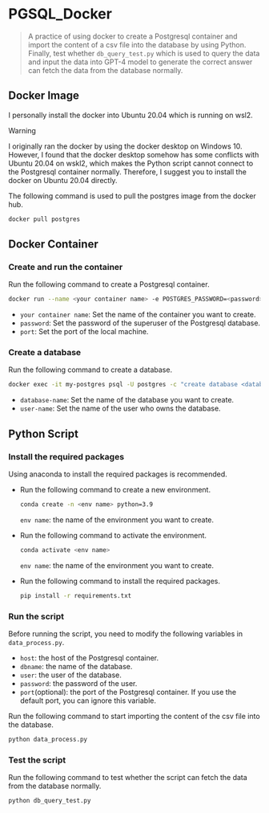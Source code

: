 # PGSQL_Docker
> A practice of using docker to create a Postgresql container and import the content of a csv file into the database by using Python. Finally, test whether `db_query_test.py` which is used to query the data and input the data into GPT-4 model to generate the correct answer can fetch the data from the database normally. 

## Docker Image
I personally install the docker into Ubuntu 20.04 which is running on wsl2. 

> [!WARNING]  
> I originally ran the docker by using the docker desktop on Windows 10. However, I found that the docker desktop somehow has some conflicts with Ubuntu 20.04 on wskl2, which makes the Python script cannot connect to the Postgresql container normally. Therefore, I suggest you to install the docker on Ubuntu 20.04 directly.

The following command is used to pull the postgres image from the docker hub.
```bash
docker pull postgres
```

## Docker Container

### Create and run the container
Run the following command to create a Postgresql container.
```bash
docker run --name <your container name> -e POSTGRES_PASSWORD=<password> -d -p <port>:5432(default= 5432:5432) postgres postgres
```
- `your container name`: Set the name of the container you want to create.
- `password`: Set the password of the superuser of the Postgresql database.
- `port`: Set the port of the local machine. 

### Create a database
Run the following command to create a database.
```bash
docker exec -it my-postgres psql -U postgres -c "create database <database-name> owner <user-name>""
```
- `database-name`: Set the name of the database you want to create.
- `user-name`: Set the name of the user who owns the database.

## Python Script

### Install the required packages
Using anaconda to install the required packages is recommended.

- Run the following command to create a new environment.
    ```bash
    conda create -n <env name> python=3.9
    ```
    `env name`: the name of the environment you want to create.

- Run the following command to activate the environment.
    ```bash
    conda activate <env name>
    ```
    `env name`: the name of the environment you want to create.

- Run the following command to install the required packages.
    ```bash
    pip install -r requirements.txt
    ```

### Run the script
Before running the script, you need to modify the following variables in `data_process.py`.
- `host`: the host of the Postgresql container.
- `dbname`: the name of the database.
- `user`: the user of the database.
- `password`: the password of the user.
- `port`(optional): the port of the Postgresql container. If you use the default port, you can ignore this variable.

Run the following command to start importing the content of the csv file into the database.
```bash
python data_process.py
```

### Test the script
Run the following command to test whether the script can fetch the data from the database normally.
```bash
python db_query_test.py
```